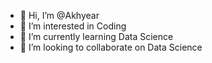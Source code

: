 - 👋 Hi, I’m @Akhyear 
- 👀 I’m interested in Coding
- 🌱 I’m currently learning Data Science 
- 💞️ I’m looking to collaborate on Data Science 
